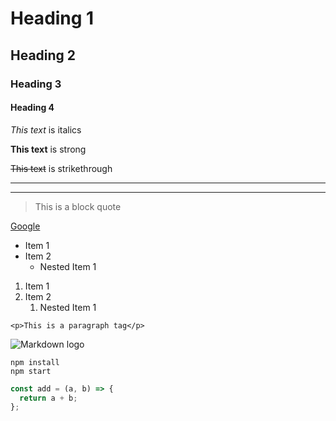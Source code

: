 <!-- Heading --->

# Heading 1

## Heading 2

### Heading 3

#### Heading 4

<!-- Italics -->

_This text_ is italics

<!-- Strong -->

**This text** is strong

<!-- Strikethrough -->

~~This text~~ is strikethrough

<!-- Horizonatal rule -->

---

---

<!-- Block quote -->

> This is a block quote

<!-- Links -->

[Google](https://www.google.com "Google")

<!-- UL -->

- Item 1
- Item 2
  - Nested Item 1

<!-- OL -->

1. Item 1
1. Item 2
   1. Nested Item 1

<!-- Inline code block -->

`<p>This is a paragraph tag</p>`

<!-- Image -->

![Markdown logo](https://markdown-here.com/img/icon256.png)

<!-- Github MD -->

<!-- Code blocks -->

```
npm install
npm start
```

```javascript
const add = (a, b) => {
  return a + b;
};
```

